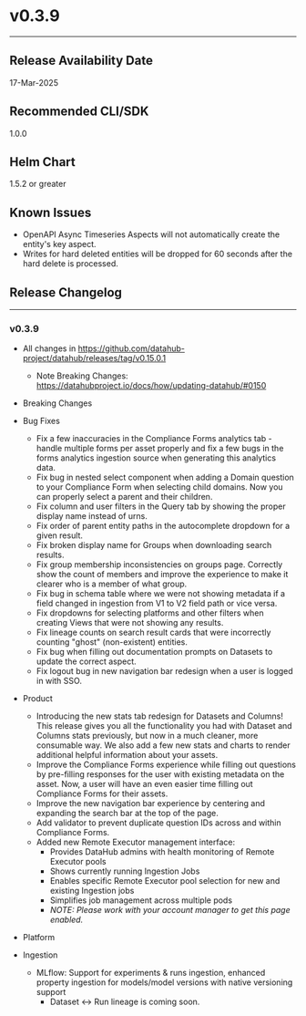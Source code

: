 # v0.3.9
---

Release Availability Date
---
17-Mar-2025

Recommended CLI/SDK
---
1.0.0

Helm Chart
---
1.5.2 or greater

## Known Issues

- OpenAPI Async Timeseries Aspects will not automatically create the entity's key aspect.
- Writes for hard deleted entities will be dropped for 60 seconds after the hard delete is processed.

## Release Changelog
---

### v0.3.9

- All changes in https://github.com/datahub-project/datahub/releases/tag/v0.15.0.1
    - Note Breaking Changes: https://datahubproject.io/docs/how/updating-datahub/#0150

- Breaking Changes

- Bug Fixes
  - Fix a few inaccuracies in the Compliance Forms analytics tab - handle multiple forms per asset properly and fix a few bugs in the forms analytics ingestion source when generating this analytics data.
  - Fix bug in nested select component when adding a Domain question to your Compliance Form when selecting child domains. Now you can properly select a parent and their children.
  - Fix column and user filters in the Query tab by showing the proper display name instead of urns.
  - Fix order of parent entity paths in the autocomplete dropdown for a given result.
  - Fix broken display name for Groups when downloading search results.
  - Fix group membership inconsistencies on groups page. Correctly show the count of members and improve the experience to make it clearer who is a member of what group.
  - Fix bug in schema table where we were not showing metadata if a field changed in ingestion from V1 to V2 field path or vice versa.
  - Fix dropdowns for selecting platforms and other filters when creating Views that were not showing any results.
  - Fix lineage counts on search result cards that were incorrectly counting "ghost" (non-existent) entities.
  - Fix bug when filling out documentation prompts on Datasets to update the correct aspect.
  - Fix logout bug in new navigation bar redesign when a user is logged in with SSO.

- Product
  - Introducing the new stats tab redesign for Datasets and Columns! This release gives you all the functionality you had with Dataset and Columns stats previously, but now in a much cleaner, more consumable way. We also add a few new stats and charts to render additional helpful information about your assets.
  - Improve the Compliance Forms experience while filling out questions by pre-filling responses for the user with existing metadata on the asset. Now, a user will have an even easier time filling out Compliance Forms for their assets.
  - Improve the new navigation bar experience by centering and expanding the search bar at the top of the page.
  - Add validator to prevent duplicate question IDs across and within Compliance Forms.
  - Added new Remote Executor management interface:
    - Provides DataHub admins with health monitoring of Remote Executor pools
    - Shows currently running Ingestion Jobs
    - Enables specific Remote Executor pool selection for new and existing Ingestion jobs
    - Simplifies job management across multiple pods
    - _NOTE: Please work with your account manager to get this page enabled._

- Platform

- Ingestion 
  - MLflow: Support for experiments & runs ingestion, enhanced property ingestion for models/model versions with native versioning support
    - Dataset ↔ Run lineage is coming soon.
